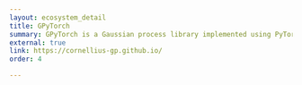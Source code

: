 ```yaml
---
layout: ecosystem_detail
title: GPyTorch
summary: GPyTorch is a Gaussian process library implemented using PyTorch, designed for creating scalable, flexible Gaussian process models.
external: true
link: https://cornellius-gp.github.io/
order: 4

---
```

